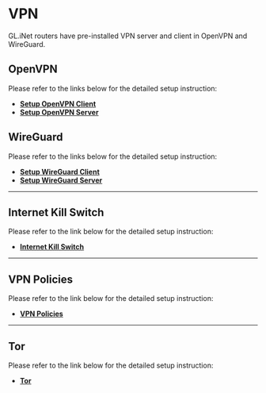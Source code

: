# VPN

GL.iNet routers have pre-installed VPN server and client in OpenVPN and WireGuard. 

## OpenVPN

Please refer to the links below for the detailed setup instruction:

- [**Setup OpenVPN Client**](../../../tutorials/openvpn_client/)
- [**Setup OpenVPN Server**](../../../tutorials/openvpn_server/)

## WireGuard

Please refer to the links below for the detailed setup instruction:

- [**Setup WireGuard Client**](../../../tutorials/wireguard_client/)
- [**Setup WireGuard Server**](../../../tutorials/wireguard_server/)

---

## Internet Kill Switch

Please refer to the link below for the detailed setup instruction:

- [**Internet Kill Switch**](../../../tutorials/internet_kill_switch/)

---

## VPN Policies

Please refer to the link below for the detailed setup instruction:

- [**VPN Policies**](../../../tutorials/vpn_policies/)

---

## Tor

Please refer to the link below for the detailed setup instruction:

- [**Tor**](../../../tutorials/tor/)
